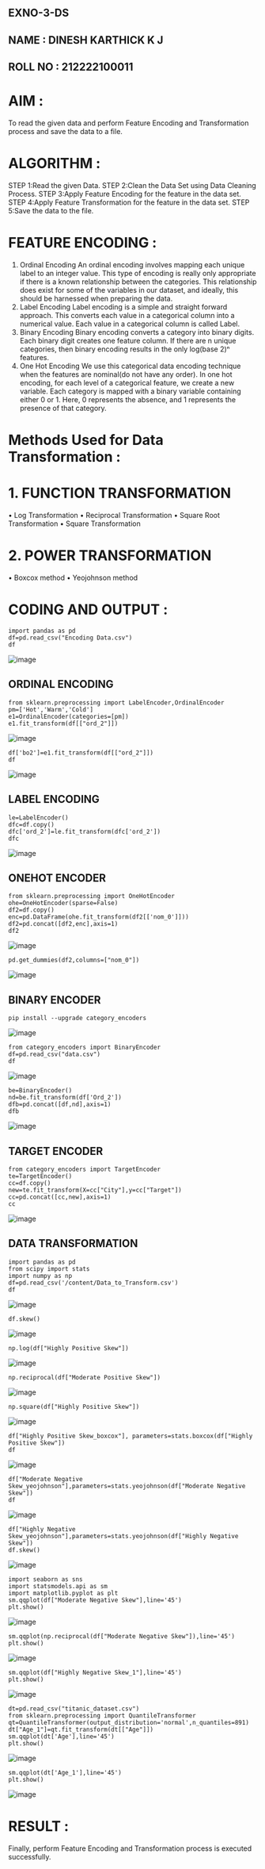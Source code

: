 ## EXNO-3-DS


## NAME    :  DINESH KARTHICK K J 
## ROLL NO : 212222100011


# AIM :
To read the given data and perform Feature Encoding and Transformation process and save the data to a file.

# ALGORITHM :
STEP 1:Read the given Data.
STEP 2:Clean the Data Set using Data Cleaning Process.
STEP 3:Apply Feature Encoding for the feature in the data set.
STEP 4:Apply Feature Transformation for the feature in the data set.
STEP 5:Save the data to the file.

# FEATURE ENCODING :
1. Ordinal Encoding
An ordinal encoding involves mapping each unique label to an integer value. This type of encoding is really only appropriate if there is a known relationship between the categories. This relationship does exist for some of the variables in our dataset, and ideally, this should be harnessed when preparing the data.
2. Label Encoding
Label encoding is a simple and straight forward approach. This converts each value in a categorical column into a numerical value. Each value in a categorical column is called Label.
3. Binary Encoding
Binary encoding converts a category into binary digits. Each binary digit creates one feature column. If there are n unique categories, then binary encoding results in the only log(base 2)ⁿ features.
4. One Hot Encoding
We use this categorical data encoding technique when the features are nominal(do not have any order). In one hot encoding, for each level of a categorical feature, we create a new variable. Each category is mapped with a binary variable containing either 0 or 1. Here, 0 represents the absence, and 1 represents the presence of that category.

# Methods Used for Data Transformation :
  # 1. FUNCTION TRANSFORMATION
• Log Transformation
• Reciprocal Transformation
• Square Root Transformation
• Square Transformation
  # 2. POWER TRANSFORMATION
• Boxcox method
• Yeojohnson method

# CODING AND OUTPUT :
```
import pandas as pd
df=pd.read_csv("Encoding Data.csv")
df
```

![image](https://github.com/23005529/EXNO-3-DS/assets/139842207/5dc96622-b405-49e7-8e83-2bc97fa16b1c)

## ORDINAL ENCODING 
```
from sklearn.preprocessing import LabelEncoder,OrdinalEncoder
pm=['Hot','Warm','Cold']
e1=OrdinalEncoder(categories=[pm])
e1.fit_transform(df[["ord_2"]])
```

![image](https://github.com/23005529/EXNO-3-DS/assets/139842207/039c9db9-e1c4-4e8e-834a-02753e31bc32)
```
df['bo2']=e1.fit_transform(df[["ord_2"]])
df
```

![image](https://github.com/23005529/EXNO-3-DS/assets/139842207/8f23eed7-7115-4c7b-82be-f9ebe9a0eca3)

## LABEL ENCODING 
```
le=LabelEncoder()
dfc=df.copy()
dfc['ord_2']=le.fit_transform(dfc['ord_2'])
dfc
```

![image](https://github.com/23005529/EXNO-3-DS/assets/139842207/dac7bbcd-4692-4dd6-9a9d-92fc5ac8a231)

## ONEHOT ENCODER 
```
from sklearn.preprocessing import OneHotEncoder
ohe=OneHotEncoder(sparse=False)
df2=df.copy()
enc=pd.DataFrame(ohe.fit_transform(df2[['nom_0']]))
df2=pd.concat([df2,enc],axis=1)
df2
```

![image](https://github.com/23005529/EXNO-3-DS/assets/139842207/2aec88c7-5880-4bbf-b25d-75bf9182b43b)
```
pd.get_dummies(df2,columns=["nom_0"])
```

![image](https://github.com/23005529/EXNO-3-DS/assets/139842207/ccc51ab7-89cc-44c4-b6b3-07c22ac7dfa4)

## BINARY ENCODER 
```
pip install --upgrade category_encoders
```

![image](https://github.com/23005529/EXNO-3-DS/assets/139842207/5055492c-250f-4640-bca2-11fdcee5a08a)
```
from category_encoders import BinaryEncoder
df=pd.read_csv("data.csv")
df
```

![image](https://github.com/23005529/EXNO-3-DS/assets/139842207/91dc3619-7ab2-4239-a7fb-365ece990da1)
```
be=BinaryEncoder()
nd=be.fit_transform(df['Ord_2'])
dfb=pd.concat([df,nd],axis=1)
dfb
```

![image](https://github.com/23005529/EXNO-3-DS/assets/139842207/e55abfe4-59c7-46c2-9b52-10430069aa55)

## TARGET ENCODER
```
from category_encoders import TargetEncoder
te=TargetEncoder()
cc=df.copy()
new=te.fit_transform(X=cc["City"],y=cc["Target"])
cc=pd.concat([cc,new],axis=1)
cc
```

![image](https://github.com/23005529/EXNO-3-DS/assets/139842207/dd410324-c216-4cc6-bf3d-4f08aeff3baf)

## DATA TRANSFORMATION
```
import pandas as pd
from scipy import stats
import numpy as np
df=pd.read_csv('/content/Data_to_Transform.csv')
df
```

![image](https://github.com/23005529/EXNO-3-DS/assets/139842207/e3c93bb9-27b7-4476-9b59-d1493848255d)
```
df.skew()
```

![image](https://github.com/23005529/EXNO-3-DS/assets/139842207/79ee9981-6ceb-4383-a619-fb72b88ee84b)
```
np.log(df["Highly Positive Skew"])
```

![image](https://github.com/23005529/EXNO-3-DS/assets/139842207/159b9243-8a01-4415-a76d-cb4bf404929c)
```
np.reciprocal(df["Moderate Positive Skew"])
```

![image](https://github.com/23005529/EXNO-3-DS/assets/139842207/a21910bf-adee-4ed2-924e-a376b48d1d58)
```
np.square(df["Highly Positive Skew"])
```

![image](https://github.com/23005529/EXNO-3-DS/assets/139842207/949c4178-c93d-4203-8fcb-a59a998de342)
```
df["Highly Positive Skew_boxcox"], parameters=stats.boxcox(df["Highly Positive Skew"])
df
```

![image](https://github.com/23005529/EXNO-3-DS/assets/139842207/24d1baca-8790-4777-929f-a0a4ad17e391)
```
df["Moderate Negative Skew_yeojohnson"],parameters=stats.yeojohnson(df["Moderate Negative Skew"])
df
```

![image](https://github.com/23005529/EXNO-3-DS/assets/139842207/34702852-319b-4d95-960a-49a6b247b7cc)

```
df["Highly Negative Skew_yeojohnson"],parameters=stats.yeojohnson(df["Highly Negative Skew"])
df.skew()
```
![image](https://github.com/23005529/EXNO-3-DS/assets/139842207/a86cc4df-3fe4-4961-affd-ef345e6d5072)

```
import seaborn as sns
import statsmodels.api as sm
import matplotlib.pyplot as plt
sm.qqplot(df["Moderate Negative Skew"],line='45')
plt.show()
```
![image](https://github.com/23005529/EXNO-3-DS/assets/139842207/2ca87cd1-ee7a-4e7a-b5eb-ca5e7a90bf45)

```
sm.qqplot(np.reciprocal(df["Moderate Negative Skew"]),line='45')
plt.show()
```
![image](https://github.com/23005529/EXNO-3-DS/assets/139842207/9df78fe1-5609-466e-9dcf-1a16582659fb)

```
sm.qqplot(df["Highly Negative Skew_1"],line='45')
plt.show()
```
![image](https://github.com/23005529/EXNO-3-DS/assets/139842207/051dd119-ab74-411a-b2be-e827fdb86a4c)

```
dt=pd.read_csv("titanic_dataset.csv")
from sklearn.preprocessing import QuantileTransformer
qt=QuantileTransformer(output_distribution='normal',n_quantiles=891)
dt["Age_1"]=qt.fit_transform(dt[["Age"]])
sm.qqplot(dt['Age'],line='45')
plt.show()
```
![image](https://github.com/23005529/EXNO-3-DS/assets/139842207/02648949-35aa-40ce-a9e3-35cba7ed88bd)

```
sm.qqplot(dt['Age_1'],line='45')
plt.show()
```
![image](https://github.com/23005529/EXNO-3-DS/assets/139842207/d816e32f-ef3f-488d-a506-71b87d583911)

# RESULT :

Finally, perform Feature Encoding and Transformation process is executed successfully.

       
